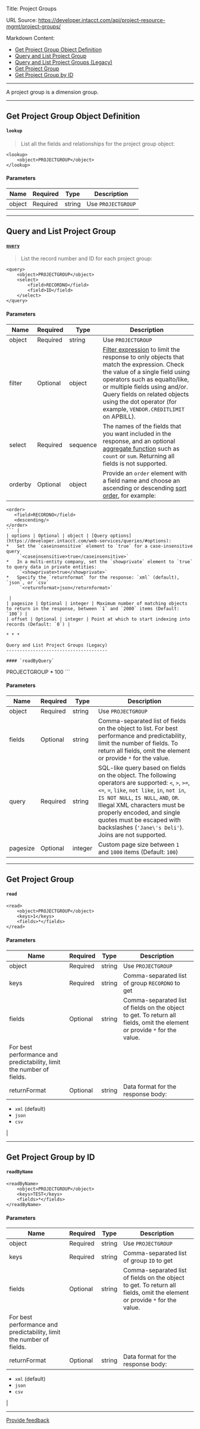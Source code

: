 Title: Project Groups

URL Source: https://developer.intacct.com/api/project-resource-mgmt/project-groups/

Markdown Content:
*   [Get Project Group Object Definition](https://developer.intacct.com/api/project-resource-mgmt/project-groups/#get-project-group-object-definition)
*   [Query and List Project Group](https://developer.intacct.com/api/project-resource-mgmt/project-groups/#query-and-list-project-group)
*   [Query and List Project Groups (Legacy)](https://developer.intacct.com/api/project-resource-mgmt/project-groups/#query-and-list-project-groups-legacy)
*   [Get Project Group](https://developer.intacct.com/api/project-resource-mgmt/project-groups/#get-project-group)
*   [Get Project Group by ID](https://developer.intacct.com/api/project-resource-mgmt/project-groups/#get-project-group-by-id)

* * *

A project group is a dimension group.

* * *

Get Project Group Object Definition
-----------------------------------

#### `lookup`

> List all the fields and relationships for the project group object:

```
<lookup>
    <object>PROJECTGROUP</object>
</lookup>
```

#### Parameters

| Name | Required | Type | Description |
| --- | --- | --- | --- |
| object | Required | string | Use `PROJECTGROUP` |

* * *

Query and List Project Group
----------------------------

#### [`query`](https://developer.intacct.com/web-services/queries/)

> List the record number and ID for each project group:

```
<query>
    <object>PROJECTGROUP</object>
    <select>
        <field>RECORDNO</field>
        <field>ID</field>
    </select>
</query>
```

#### Parameters

| Name | Required | Type | Description |
| --- | --- | --- | --- |
| object | Required | string | Use `PROJECTGROUP` |
| filter | Optional | object | [Filter expression](https://developer.intacct.com/web-services/queries/#filter) to limit the response to only objects that match the expression. Check the value of a single field using operators such as equalto/like, or multiple fields using and/or. Query fields on related objects using the dot operator (for example, `VENDOR.CREDITLIMIT` on APBILL). |
| select | Required | sequence | The names of the fields that you want included in the response, and an optional [aggregate function](https://developer.intacct.com/web-services/queries/#aggregate-functions) such as `count` or `sum`. Returning all fields is not supported. |
| orderby | Optional | object | Provide an `order` element with a field name and choose an ascending or descending [sort order](https://developer.intacct.com/web-services/queries/#order-by), for example:  
```
<order>  
   <field>RECORDNO</field>   
   <descending/>   
</order>
``` |
| options | Optional | object | [Query options](https://developer.intacct.com/web-services/queries/#options):
*   Set the `caseinsensitive` element to `true` for a case-insensitive query  
     `<caseinsensitive>true</caseinsensitive>`
*   In a multi-entity company, set the `showprivate` element to `true` to query data in private entities:  
     `<showprivate>true</showprivate>`
*   Specify the `returnformat` for the response: `xml` (default), `json`, or `csv`  
     `<returnformat>json</returnformat>`

 |
| pagesize | Optional | integer | Maximum number of matching objects to return in the response, between `1` and `2000` items (Default: `100`) |
| offset | Optional | integer | Point at which to start indexing into records (Default: `0`) |

* * *

Query and List Project Groups (Legacy)
--------------------------------------

#### `readByQuery`

```
<readByQuery>
    <object>PROJECTGROUP</object>
    <fields>*</fields>
    <query></query>
    <pagesize>100</pagesize>
</readByQuery>
```

#### Parameters

| Name | Required | Type | Description |
| --- | --- | --- | --- |
| object | Required | string | Use `PROJECTGROUP` |
| fields | Optional | string | Comma-separated list of fields on the object to list. For best performance and predictability, limit the number of fields. To return all fields, omit the element or provide `*` for the value. |
| query | Required | string | SQL-like query based on fields on the object. The following operators are supported: `<`, `>`, `>=`, `<=`, `=`, `like`, `not like`, `in`, `not in`, `IS NOT NULL`, `IS NULL`, `AND`, `OR`. Illegal XML characters must be properly encoded, and single quotes must be escaped with backslashes (`'Jane\'s Deli'`). Joins are not supported. |
| pagesize | Optional | integer | Custom page size between `1` and `1000` items (Default: `100`) |

* * *

Get Project Group
-----------------

#### `read`

```
<read>
    <object>PROJECTGROUP</object>
    <keys>1</keys>
    <fields>*</fields>
</read>
```

#### Parameters

| Name | Required | Type | Description |
| --- | --- | --- | --- |
| object | Required | string | Use `PROJECTGROUP` |
| keys | Required | string | Comma-separated list of group `RECORDNO` to get |
| fields | Optional | string | Comma-separated list of fields on the object to get. To return all fields, omit the element or provide `*` for the value.  
For best performance and predictability, limit the number of fields. |
| returnFormat | Optional | string | Data format for the response body:
*   `xml` (default)
*   `json`
*   `csv`

 |

* * *

Get Project Group by ID
-----------------------

#### `readByName`

```
<readByName>
    <object>PROJECTGROUP</object>
    <keys>TEST</keys>
    <fields>*</fields>
</readByName>
```

#### Parameters

| Name | Required | Type | Description |
| --- | --- | --- | --- |
| object | Required | string | Use `PROJECTGROUP` |
| keys | Required | string | Comma-separated list of group `ID` to get |
| fields | Optional | string | Comma-separated list of fields on the object to get. To return all fields, omit the element or provide `*` for the value.  
For best performance and predictability, limit the number of fields. |
| returnFormat | Optional | string | Data format for the response body:
*   `xml` (default)
*   `json`
*   `csv`

 |

* * *

[Provide feedback](https://forms.office.com/Pages/ResponsePage.aspx?id=fN0yPvZBLUmho8WOsCz0-Gj_lksFLzJAg2QKkx1lkvZUMkxMVDYxSzhHQzlNTjBNR1IwOVNETDNEMiQlQCN0PWcu)

